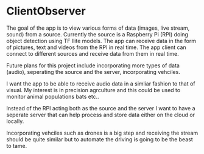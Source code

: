 # ClientObserver

The goal of the app is to view various forms of data (images, live stream, sound) from a source. Currently the source is a Raspberry Pi (RPI) doing object detection using TF llite models. The app can receive data in the form of pictures, text and videos from the RPI in real time. The app client can connect to different sources and receive data from them in real time.


 Future plans for this project include incorporating more types of data (audio), seperating the source and the server, incorporating vehciles.
 
 I want the app to be able to receive audio data in a simliar fashion to that of visual. My interest is in precision agrculture and this could be used to monitor animal populations bats etc.. 

 Instead of the RPI acting both as the source and the server I want to have a seperate server that can help process and store data either on the cloud or locally. 

 Incorporating vehciles such as drones is a big step and receiving the stream should be quite similar but to automate the driving is going to be the beast to tame. 
